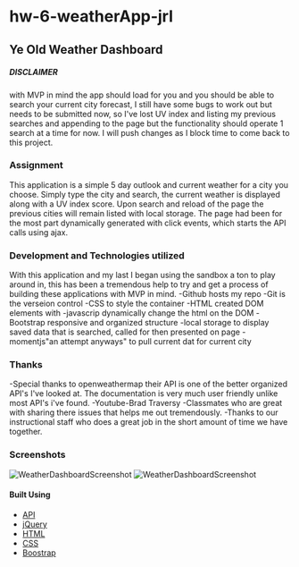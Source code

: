 # hw-6-weatherApp-jrl

## Ye Old Weather Dashboard

##### DISCLAIMER

with MVP in mind the app should load for you and you should be able to search your current city forecast, I still have some bugs to work out but needs to be submitted now, so I've lost UV index and listing my previous searches and appending to the page but the functionality should operate 1 search at a time for now. I will push changes as I block time to come back to this project.

### Assignment

This application is a simple 5 day outlook and current weather for a city you choose. Simply type the city and search, the current weather is displayed along with a UV index score. Upon search and reload of the page the previous cities will remain listed with local storage. The page had been for the most part dynamically generated with click events, which starts the API calls using ajax.

### Development and Technologies utilized

With this application and my last I began using the sandbox a ton to play around in, this has been a tremendous help to try and get a process of building these applications with MVP in mind.
-Github hosts my repo
-Git is the verseion control
-CSS to style the container
-HTML created DOM elements with
-javascrip dynamically change the html on the DOM
-Bootstrap responsive and organized structure
-local storage to display saved data that is searched, called for then presented on page
-momentjs"an attempt anyways" to pull current dat for current city

### Thanks

-Special thanks to openweathermap their API is one of the better organized API's I've looked at.
The documentation is very much user friendly unlike most API's i've found.
-Youtube-Brad Traversy
-Classmates who are great with sharing there issues that helps me out tremendously.
-Thanks to our instructional staff who does a great job in the short amount of time we have together.

### Screenshots

![WeatherDashboardScreenshot](assets/shot1)
![WeatherDashboardScreenshot](assets/shot2)

#### Built Using

- [API](https://openweathermap.org/api)
- [jQuery](https://api.jquery.com/)
- [HTML](https://developer.mozilla.org/en-US/docs/Web/HTML)
- [CSS](https://developer.mozilla.org/en-US/docs/Web/CSS)
- [Boostrap](https://getbootstrap.com/)
